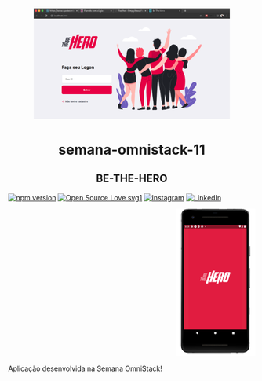 <h1 align="center">
  <img alt="beTheHero" src=".github/logo.png" width="400px"  />
</h1>

<h1 align="center"> semana-omnistack-11 </h1>

<h2 align="center">BE-THE-HERO</h2>
  
  [![npm version](https://badgen.net/npm/v/sequelize)](https://www.npmjs.com/package/sequelize)
  [![Open Source Love svg1](https://badges.frapsoft.com/os/v1/open-source.svg?v=103)](https://opensource.org/)
  [![Instagram](https://img.shields.io/badge/Instagram-%40black_3oy-purple)](https://www.instagram.com/black_3oy/)
  [![LinkedIn](https://img.shields.io/badge/LinkedIn-%40helitonoliveira-blue)](https://www.linkedin.com/in/helitonoliveira/)

  <p align="right">
    <img alt="bethehero mobile" src=".github/phone.png" height="300px" />
  </p>

  <p align="left">
    Aplicação desenvolvida na Semana OmniStack!
  </p>
